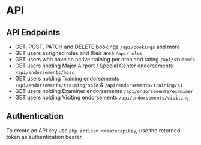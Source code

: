 # API

## API Endpoints
- GET, POST, PATCH and DELETE bookings `/api/bookings` and more
- GET users assigned roles and their area `/api/roles`
- GET users who have an active training per area and rating `/api/students`
- GET users holding Major Airport / Special Center endorsements `/api/endorsements/masc`
- GET users holding Training endorsements `/api/endorsements/training/solo` & `/api/endorsements/training/s1`
- GET users holding Examiner endorsements `/api/endorsements/examiner`
- GET users holding Visiting endorsements `/api/endorsements/visiting`

## Authentication
To create an API key use `php artisan create:apikey`, use the returned token as authentication bearer.